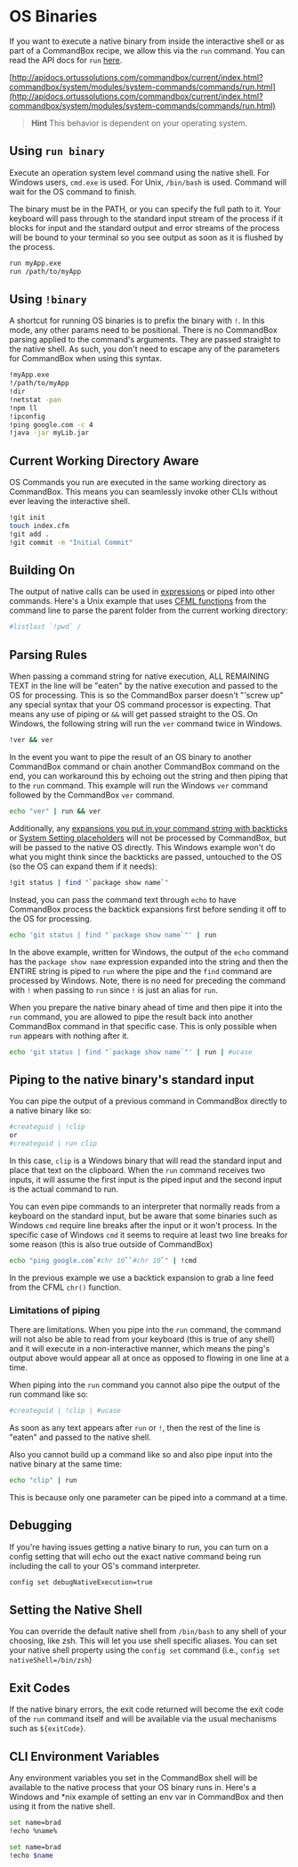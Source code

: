 # OS Binaries

If you want to execute a native binary from inside the interactive shell or as part of a CommandBox recipe, we allow this via the `run` command. You can read the API docs for `run` [here](http://apidocs.ortussolutions.com/commandbox/current/index.html?commandbox/system/modules/system-commands/commands/run.html).

[http://apidocs.ortussolutions.com/commandbox/current/index.html?commandbox/system/modules/system-commands/commands/run.html](http://apidocs.ortussolutions.com/commandbox/current/index.html?commandbox/system/modules/system-commands/commands/run.html)

> **Hint** This behavior is dependent on your operating system.

## Using `run binary`

Execute an operation system level command using the native shell. For Windows users, `cmd.exe` is used. For Unix, `/bin/bash` is used. Command will wait for the OS command to finish.

The binary must be in the PATH, or you can specify the full path to it. Your keyboard will pass through to the standard input stream of the process if it blocks for input and the standard output and error streams of the process will be bound to your terminal so you see output as soon as it is flushed by the process.

```bash
run myApp.exe
run /path/to/myApp
```

## Using `!binary`

A shortcut for running OS binaries is to prefix the binary with `!`. In this mode, any other params need to be positional. There is no CommandBox parsing applied to the command's arguments. They are passed straight to the native shell. As such, you don't need to escape any of the parameters for CommandBox when using this syntax.

```bash
!myApp.exe
!/path/to/myApp
!dir
!netstat -pan
!npm ll
!ipconfig
!ping google.com -c 4
!java -jar myLib.jar
```

## Current Working Directory Aware

OS Commands you run are executed in the same working directory as CommandBox. This means you can seamlessly invoke other CLIs without ever leaving the interactive shell.

```bash
!git init
touch index.cfm
!git add .
!git commit -m "Initial Commit"
```

## Building On

The output of native calls can be used in [expressions](../parameters/expressions.md) or piped into other commands. Here's a Unix example that uses [CFML functions](cfml-functions.md) from the command line to parse the parent folder from the current working directory:

```bash
#listlast `!pwd` /
```

## Parsing Rules

When passing a command string for native execution, ALL REMAINING TEXT in the line will be "eaten" by the native execution and passed to the OS for processing. This is so the CommandBox parser doesn't "'screw up" any special syntax that your OS command processor is expecting. That means any use of piping or `&&` will get passed straight to the OS. On Windows, the following string will run the `ver` command twice in Windows.

```bash
!ver && ver
```

In the event you want to pipe the result of an OS binary to another CommandBox command or chain another CommandBox command on the end, you can workaround this by echoing out the string and then piping that to the `run` command. This example will run the Windows `ver` command followed by the CommandBox `ver` command.

```bash
echo "ver" | run && ver
```

Additionally, any [expansions you put in your command string with backticks](../parameters/expressions.md) or [System Setting placeholders](../system-settings.md#using-system-settings-from-the-cli) will not be processed by CommandBox, but will be passed to the native OS directly. This Windows example won't do what you might think since the backticks are passed, untouched to the OS \(so the OS can expand them if it needs\):

```bash
!git status | find "`package show name`"
```

Instead, you can pass the command text through `echo` to have CommandBox process the backtick expansions first before sending it off to the OS for processing.

```bash
echo 'git status | find "`package show name`"' | run
```

In the above example, written for Windows, the output of the `echo` command has the `package show name` expression expanded into the string and then the ENTIRE string is piped to `run` where the pipe and the `find` command are processed by Windows. Note, there is no need for preceding the command with `!` when passing to `run` since `!` is just an alias for `run`.

When you prepare the native binary ahead of time and then pipe it into the `run` command, you are allowed to pipe the result back into another CommandBox command in that specific case. This is only possible when `run` appears with nothing after it.

```bash
echo 'git status | find "`package show name`"' | run | #ucase
```

## Piping to the native binary's standard input

You can pipe the output of a previous command in CommandBox directly to a native binary like so:

```bash
#createguid | !clip
or
#createguid | run clip
```

In this case, `clip` is a Windows binary that will read the standard input and place that text on the clipboard. When the `run` command receives two inputs, it will assume the first input is the piped input and the second input is the actual command to run.

You can even pipe commands to an interpreter that normally reads from a keyboard on the standard input, but be aware that some binaries such as Windows `cmd` require line breaks after the input or it won't process. In the specific case of Windows `cmd` it seems to require at least two line breaks for some reason \(this is also true outside of CommandBox\)

```bash
echo "ping google.com`#chr 10``#chr 10`" | !cmd
```

In the previous example we use a backtick expansion to grab a line feed from the CFML `chr()` function.

### Limitations of piping

There are limitations. When you pipe into the `run` command, the command will not also be able to read from your keyboard \(this is true of any shell\) and it will execute in a non-interactive manner, which means the ping's output above would appear all at once as opposed to flowing in one line at a time.

When piping into the `run` command you cannot also pipe the output of the run command like so:

```bash
#createguid | !clip | #ucase
```

As soon as any text appears after `run` or `!`, then the rest of the line is "eaten" and passed to the native shell.

Also you cannot build up a command like so and also pipe input into the native binary at the same time:

```bash
echo "clip" | run
```

This is because only one parameter can be piped into a command at a time.

## Debugging

If you're having issues getting a native binary to run, you can turn on a config setting that will echo out the exact native command being run including the call to your OS's command interpreter.

```bash
config set debugNativeExecution=true
```

## Setting the Native Shell

You can override the default native shell from `/bin/bash` to any shell of your choosing, like zsh. This will let you use shell specific aliases. You can set your native shell property using the `config set` command \(i.e., `config set nativeShell=/bin/zsh`\)

## Exit Codes

If the native binary errors, the exit code returned will become the exit code of the `run` command itself and will be available via the usual mechanisms such as `${exitCode}`.

## CLI Environment Variables

Any environment variables you set in the CommandBox shell will be available to the native process that your OS binary runs in. Here's a Windows and \*nix example of setting an env var in CommandBox and then using it from the native shell.

```bash
set name=brad
!echo %name%
```

```bash
set name=brad
!echo $name
```

